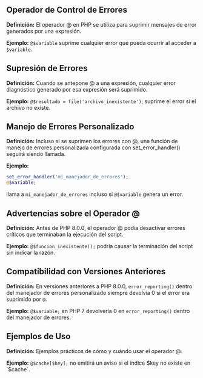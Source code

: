 ## Operador de Control de Errores

**Definición:** El operador @ en PHP se utiliza para suprimir mensajes de error generados por una expresión.

**Ejemplo:** `@$variable` suprime cualquier error que pueda ocurrir al acceder a `$variable`.

## Supresión de Errores

**Definición:** Cuando se antepone @ a una expresión, cualquier error diagnóstico generado por esa expresión será suprimido.

**Ejemplo:** `@$resultado = file('archivo_inexistente')`; suprime el error si el archivo no existe.

## Manejo de Errores Personalizado

**Definición:** Incluso si se suprimen los errores con @, una función de manejo de errores personalizada configurada con set_error_handler() seguirá siendo llamada.

**Ejemplo:**

```php
set_error_handler('mi_manejador_de_errores');
@$variable;
```

llama a `mi_manejador_de_errores` incluso si `@$variable` genera un error.

## Advertencias sobre el Operador @

**Definición:** Antes de PHP 8.0.0, el operador @ podía desactivar errores críticos que terminaban la ejecución del script.

**Ejemplo:** `@$funcion_inexistente();` podría causar la terminación del script sin indicar la razón.

## Compatibilidad con Versiones Anteriores

**Definición:** En versiones anteriores a PHP 8.0.0, `error_reporting()` dentro del manejador de errores personalizado siempre devolvía 0 si el error era suprimido por `@`.

**Ejemplo:** `@$variable;` en PHP 7 devolvería 0 en `error_reporting()` dentro del manejador de errores.

## Ejemplos de Uso

**Definición:** Ejemplos prácticos de cómo y cuándo usar el operador @.

**Ejemplo:** `@$cache[$key];` no emitirá un aviso si el índice $key no existe en `$cache`.

